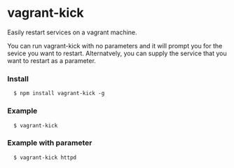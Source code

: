 # vagrant-kick
Easily restart services on a vagrant machine.

You can run vagrant-kick with no parameters and it will prompt you for the sevice you want to restart. Alternatvely, you can supply the service that you want to restart as a parameter.

### Install
```
  $ npm install vagrant-kick -g
```

### Example
```
  $ vagrant-kick
```

### Example with parameter
```
  $ vagrant-kick httpd
```
